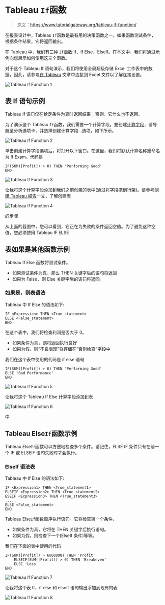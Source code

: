# Tableau `If`函数

> 原文：<https://www.tutorialgateway.org/tableau-if-function/>

在报表设计中，Tableau `If`函数是最有用的决策函数之一。如果函数测试条件，根据条件结果，它将返回输出。

在 Tableau 中，我们有三种 `If`函数:If、If Else、ElseIf。在本文中，我们将通过示例向您展示如何使用这三个函数。

对于这个 Tableau If 语句演示，我们将使用全局超级存储 Excel 工作表中的数据，因此，请参考[在 Tableau](https://www.tutorialgateway.org/connecting-to-excel-files-in-tableau/) 文章中连接到 Excel 文件以了解连接设置。

![Tableau If Function 1](img/36f23023f1af345dbe2a5a49253fcfe0.png)

## 表 If 语句示例

Tableau If 语句仅在给定条件为真时返回结果；否则，它什么也不返回。

为了演示这个 Tableau `If`函数，我们需要一个计算字段。要创建[计算字段](https://www.tutorialgateway.org/calculated-field-tableau/)，请导航至分析选项卡，并选择创建计算字段…选项，如下所示。

![Tableau If Function 2](img/64df4a599c12f75b2ed811e8406fbc64.png)

单击创建计算字段选项后，将打开以下窗口。在这里，我们将默认计算名称重命名为 If Exam。代码是

```
IF(SUM([Profit]) > 0) THEN 'Performing Good'
END
```

![Tableau If Function 3](img/7ce40265ff9225d6c01e24ebd8851ef1.png)

让我将这个计算字段添加到我们之前创建的表中(通过将字段拖到行架)。请参考[创建 Tableau 报告](https://www.tutorialgateway.org/tableau-table-report/)一文，了解创建表

![Tableau If Function 4](img/f75f80ca11bd1f0980e0b268b5a7eb05.png)

的步骤

从上面的截图中，您可以看到，它正在为失败的条件返回空值。为了避免这种空值，您必须使用 Tableau IF ELSE

## 表如果是其他函数示例

Tableau If Else 函数将测试条件。

*   如果测试条件为真，那么 THEN 关键字后的语句将返回
*   如果为 False，则 Else 关键字后的语句将返回。

### 如果是，则表语法

Tableau 中 If Else 的语法如下:

```
IF <Expression> THEN <True_statement>
ELSE <False_statement>
END
```

在这个表中，我们将检查利润是否大于 0。

*   如果条件为真，则将返回执行良好
*   如果为假，则“不良表现”将存储在“否则检查”字段中

我们在这个表中使用的代码是 if else 语句

```
IF(SUM([Profit]) > 0) THEN 'Performing Good'
ELSE 'Bad Performance'
END
```

![Tableau If Function 5](img/358650adbed97e7ae9d1e0b650514c92.png)

让我将这个 Tableau If Else 计算字段添加到表

![Tableau If Function 6](img/32b29dcc3f0cde72e8131c2bd236df5a.png)

中

## Tableau Else`If`函数示例

Tableau Else`If`函数可以方便地检查多个条件。请记住，ELSE IF 条件只有在前一个 IF 或 ELSEIF 语句失败时才会执行。

### ElseIf 语法表

Tableau 中 If Else 的语法如下:

```
IF <Expression1> THEN <True_statement1>
ELSEIF <Expression2> THEN <True_statement2>
ESEIF <Expression3> THEN <True_statement3>
.....
ELSE <False_statement>
END
```

Tableau Else`If`函数顺序执行语句。它将检查第一个条件，

*   如果条件为真，它将在 THEN 关键字后执行语句。
*   如果为假，则检查下一个(ElseIf 条件)等等。

我们在下面的表中使用的代码

```
IF(SUM([Profit]) > 6000000) THEN 'Profit'
    ELSEIF(SUM([Profit]) > 0) THEN 'Breakeven'
    ELSE 'Loss'
END
```

![Tableau If Function 7](img/256802172d8fc0175f7cbfc014cdcde4.png)

让我将这个表 If，if else 和 elseif 语句输出添加到现有的表

![Tableau If Function 8](img/c8dce9a0c2136bb2f5fb65d53ead0e9d.png)